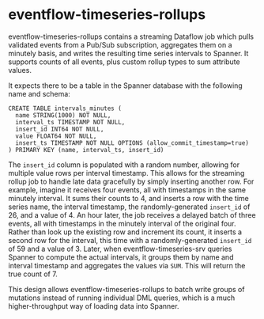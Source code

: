 # eventflow-timeseries-rollups

eventflow-timeseries-rollups contains a streaming Dataflow job which pulls validated events from a
Pub/Sub subscription, aggregates them on a minutely basis, and writes the resulting time series
intervals to Spanner. It supports counts of all events, plus custom rollup types to sum attribute
values.

It expects there to be a table in the Spanner database with the following name and schema:

```bigquery
CREATE TABLE intervals_minutes (
  name STRING(1000) NOT NULL,
  interval_ts TIMESTAMP NOT NULL,
  insert_id INT64 NOT NULL,
  value FLOAT64 NOT NULL,
  insert_ts TIMESTAMP NOT NULL OPTIONS (allow_commit_timestamp=true)
) PRIMARY KEY (name, interval_ts, insert_id)
```

The `insert_id` column is populated with a random number, allowing for multiple value rows per
interval timestamp. This allows for the streaming rollup job to handle late data gracefully by
simply inserting another row. For example, imagine it receives four events, all with timestamps in
the same minutely interval. It sums their counts to 4, and inserts a row with the time series name,
the interval timestamp, the randomly-generated `insert_id` of 26, and a value of 4. An hour later,
the job receives a delayed batch of three events, all with timestamps in the minutely interval of
the original four. Rather than look up the existing row and increment its count, it inserts a second
row for the interval, this time with a randomly-generated `insert_id` of 59 and a value of 3. Later,
when eventflow-timeseries-srv queries Spanner to compute the actual intervals, it groups them by
name and interval timestamp and aggregates the values via `SUM`. This will return the true count of
7.

This design allows eventflow-timeseries-rollups to batch write groups of mutations instead of
running individual DML queries, which is a much higher-throughput way of loading data into Spanner.
